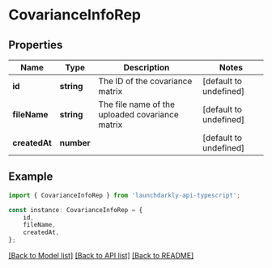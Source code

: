 # CovarianceInfoRep


## Properties

Name | Type | Description | Notes
------------ | ------------- | ------------- | -------------
**id** | **string** | The ID of the covariance matrix | [default to undefined]
**fileName** | **string** | The file name of the uploaded covariance matrix | [default to undefined]
**createdAt** | **number** |  | [default to undefined]

## Example

```typescript
import { CovarianceInfoRep } from 'launchdarkly-api-typescript';

const instance: CovarianceInfoRep = {
    id,
    fileName,
    createdAt,
};
```

[[Back to Model list]](../README.md#documentation-for-models) [[Back to API list]](../README.md#documentation-for-api-endpoints) [[Back to README]](../README.md)
